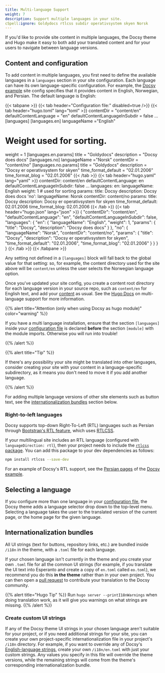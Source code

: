 ```yaml
---
title: Multi-language Support
weight: 7
description: Support multiple languages in your site.
cSpell:ignore: Goldydocs rtlcss subdir operativsystem skyen Norsk
---
```


If you'd like to provide site content in multiple languages, the Docsy theme and
Hugo make it easy to both add your translated content and for your users to
navigate between language versions.

## Content and configuration

To add content in multiple languages, you first need to define the available
languages in a `languages` section in your site configuration. Each language can
have its own language-specific configuration. For example, the [Docsy example]
site config specifies that it provides content in English, Norwegian, and
Persian. The default language is English:

<!-- prettier-ignore-start -->
{{< tabpane >}}
{{< tab header="Configuration file:" disabled=true />}}
{{< tab header="hugo.toml" lang="toml" >}}
contentDir = "content/en"
defaultContentLanguage = "en"
defaultContentLanguageInSubdir = false
...
[languages]
[languages.en]
languageName ="English"
# Weight used for sorting.
weight = 1
[languages.en.params]
title = "Goldydocs"
description = "Docsy does docs"
[languages.no]
languageName ="Norsk"
contentDir = "content/no"
[languages.no.params]
title = "Goldydocs"
description = "Docsy er operativsystem for skyen"
time_format_default = "02.01.2006"
time_format_blog = "02.01.2006"
{{< /tab >}}
{{< tab header="hugo.yaml" lang="yaml" >}}
contentDir: content/en
defaultContentLanguage: en
defaultContentLanguageInSubdir: false
…
languages:
  en:
    languageName: English
    weight: 1 # used for sorting
    params:
      title: Docsy
      description: Docsy does docs
  'no':
    languageName: Norsk
    contentDir: content/no
    params:
      title: Docsy
      description: Docsy er operativsystem for skyen
      time_format_default: 02.01.2006
      time_format_blog: 02.01.2006
{{< /tab >}}
{{< tab header="hugo.json" lang="json" >}}
{
  "contentDir": "content/en",
  "defaultContentLanguage": "en",
  "defaultContentLanguageInSubdir": false,
  "languages": {
    "en": {
      "languageName": "English",
      "weight": 1,
      "params": {
        "title": "Docsy",
        "description": "Docsy does docs"
      }
  },
    "no": {
      "languageName": "Norsk",
      "contentDir": "content/no",
      "params": {
        "title": "Docsy",
        "description": "Docsy er operativsystem for skyen",
        "time_format_default": "02.01.2006",
        "time_format_blog": "02.01.2006"
      }
    }
  }
}
{{< /tab >}}
{{< /tabpane >}}
<!-- prettier-ignore-end -->

Any setting not defined in a `[languages]` block will fall back to the global
value for that setting: so, for example, the content directory used for the site
above will be `content/en` unless the user selects the Norwegian language
option.

Once you've updated your site config, you create a content root directory for
each language version in your source repo, such as `content/en` for English
text, and add your [content](/docs/adding-content/content/) as usual. See the
[Hugo Docs](https://gohugo.io/content-management/multilingual) on multi-language
support for more information.

{{% alert title="Attention (only when using Docsy as hugo module)" color="warning" %}}

If you have a multi language installation, ensure that the section `[languages]`
inside your
[configuration file](https://gohugo.io/getting-started/configuration/#configuration-file)
is declared **before** the section `[module]` with the module imports. Otherwise
you will run into trouble!

{{% /alert %}}

{{% alert title="Tip" %}}

If there's any possibility your site might be translated into other languages,
consider creating your site with your content in a language-specific
subdirectory, as it means you don't need to move it if you add another language.

{{% /alert %}}

For adding multiple language versions of other site elements such as button
text, see the [internationalization bundles](#internationalization-bundles)
section below.

### Right-to-left languages

Docsy supports top-down Right-To-Left (RTL) languages such as Persian through
[Bootstrap's RTL feature][bs-rtl], which uses [RTLCSS].

If your multilingual site includes an RTL language (configured with
`languageDirection: rtl`), then your project needs to include the [`rtlcss`
package]. You can add this package to your dev dependencies as follows:

```sh
npm install rtlcss --save-dev
```

For an example of Docsy's RTL support, see the [Persian pages] of the [Docsy
example].

[bs-rtl]: https://getbootstrap.com/docs/5.3/getting-started/rtl/
[RTLCSS]: https://rtlcss.com/
[`rtlcss` package]: https://www.npmjs.com/package/rtlcss
[Persian pages]: https://example.docsy.dev/fa/

## Selecting a language

If you configure more than one language in your
[configuration file](https://gohugo.io/getting-started/configuration/#configuration-file),
the Docsy theme adds a language selector drop down to the top-level menu.
Selecting a language takes the user to the translated version of the current
page, or the home page for the given language.

## Internationalization bundles

All UI strings (text for buttons, repository links, etc.) are bundled inside
`/i18n` in the theme, with a `.toml` file for each language.

If your chosen language isn't currently in the theme and you create your own
`.toml` file for all the common UI strings (for example, if you translate the UI
text into Esperanto and create a copy of `en.toml` called `eo.toml`), we
recommend you do this **in the theme** rather than in your own project. You can
then open a
[pull request](https://docs.github.com/en/pull-requests/collaborating-with-pull-requests/proposing-changes-to-your-work-with-pull-requests/creating-a-pull-request)
to contribute your translation to the Docsy community.

{{% alert title="Hugo Tip" %}} Run `hugo server --printI18nWarnings` when doing
translation work, as it will give you warnings on what strings are missing.
{{% /alert %}}

### Create custom UI strings

If any of the Docsy theme UI strings in your chosen language aren't suitable for
your project, or if you need additional strings for your site, you can create
your own project-specific internationalization file in your project's `/i18n`
directory. For example, if you want to override any of Docsy's
[English-language strings](https://github.com/google/docsy/blob/main/i18n/en.toml),
create your own `/i18n/en.toml` with just your custom strings. Any values you
specify in this file will override the theme versions, while the remaining
strings will come from the theme's corresponding internationalization bundle.

[Docsy example]: https://example.docsy.dev/
